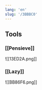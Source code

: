 ```yaml
---
lang: 'en'
slug: '/3BBBC0'
---
```


## Tools

### [[Pensieve]]

![[13ED2A.png]]

### [[Lazy]]

![[BB86F6.png]]

